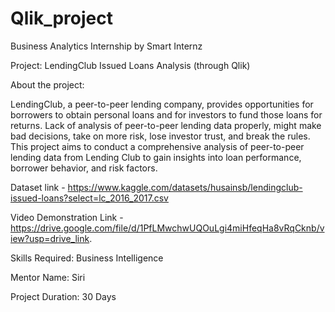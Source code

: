 # Qlik_project
Business Analytics Internship by Smart Internz

Project: LendingClub Issued Loans Analysis (through Qlik)

About the project:

LendingClub, a peer-to-peer lending company, provides opportunities for borrowers to obtain personal loans and for investors to fund those loans for returns.
Lack of analysis of peer-to-peer lending data properly, might make bad decisions, take on more risk, lose investor trust, and break the rules.
This project aims to conduct a comprehensive analysis of peer-to-peer lending data from Lending Club to gain insights into loan performance, borrower behavior, and risk factors.

Dataset link - https://www.kaggle.com/datasets/husainsb/lendingclub-issued-loans?select=lc_2016_2017.csv

Video Demonstration Link - https://drive.google.com/file/d/1PfLMwchwUQOuLgi4miHfeqHa8vRqCknb/view?usp=drive_link.

Skills Required: Business Intelligence

Mentor Name: Siri

Project Duration: 30 Days
